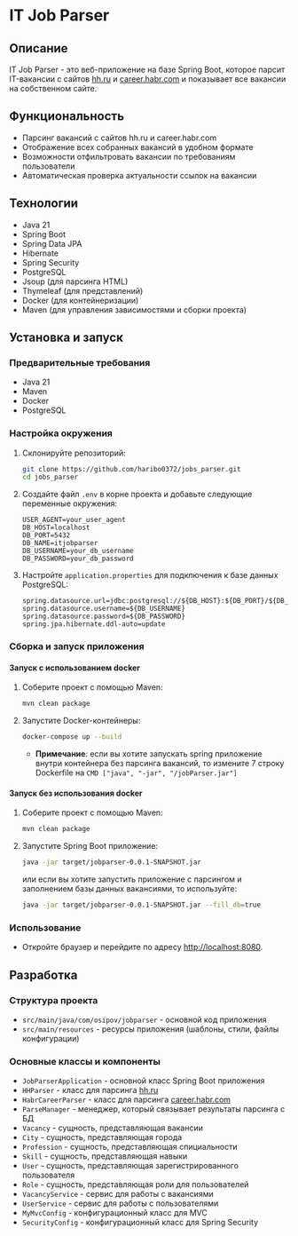 # IT Job Parser

## Описание

IT Job Parser - это веб-приложение на базе Spring Boot, которое парсит IT-вакансии с сайтов [hh.ru](https://hh.ru) и [career.habr.com](https://career.habr.com) и показывает все вакансии на собственном сайте.

## Функциональность

- Парсинг вакансий с сайтов hh.ru и career.habr.com
- Отображение всех собранных вакансий в удобном формате
- Возможности отфильтровать вакансии по требованиям пользователи
- Автоматическая проверка актуальности ссылок на вакансии

## Технологии

- Java 21
- Spring Boot
- Spring Data JPA
- Hibernate
- Spring Security
- PostgreSQL
- Jsoup (для парсинга HTML)
- Thymeleaf (для представлений)
- Docker (для контейнеризации)
- Maven (для управления зависимостями и сборки проекта)

## Установка и запуск

### Предварительные требования

- Java 21
- Maven
- Docker
- PostgreSQL

### Настройка окружения

1. Склонируйте репозиторий:

    ```bash
    git clone https://github.com/haribo0372/jobs_parser.git
    cd jobs_parser
    ```

2. Создайте файл `.env` в корне проекта и добавьте следующие переменные окружения:

    ```env
    USER_AGENT=your_user_agent
    DB_HOST=localhost
    DB_PORT=5432
    DB_NAME=itjobparser
    DB_USERNAME=your_db_username
    DB_PASSWORD=your_db_password
    ```

3. Настройте `application.properties` для подключения к базе данных PostgreSQL:

    ```properties
    spring.datasource.url=jdbc:postgresql://${DB_HOST}:${DB_PORT}/${DB_NAME}
    spring.datasource.username=${DB_USERNAME}
    spring.datasource.password=${DB_PASSWORD}
    spring.jpa.hibernate.ddl-auto=update
    ```

### Сборка и запуск приложения

#### Запуск с использованием docker

1. Соберите проект с помощью Maven:

    ```bash
    mvn clean package
    ```

2. Запустите Docker-контейнеры:

    ```bash
    docker-compose up --build
    ```
   * **Примечание**: если вы хотите запускать spring приложение внутри контейнера без парсинга вакансий, то измените 7 строку Dockerfile на 
         ```
     CMD ["java", "-jar", "/jobParser.jar"] ```
#### Запуск без использования docker
1. Соберите проект с помощью Maven:

    ```bash
    mvn clean package
    ```
   
2. Запустите Spring Boot приложение:

    ```bash
    java -jar target/jobparser-0.0.1-SNAPSHOT.jar
    ```
   или если вы хотите запустить приложение с парсингом и заполнением базы данных вакансиями, то используйте:
    ```bash
    java -jar target/jobparser-0.0.1-SNAPSHOT.jar --fill_db=true
    ```
   
### Использование

- Откройте браузер и перейдите по адресу [http://localhost:8080](http://localhost:8080).

## Разработка

### Структура проекта

- `src/main/java/com/osipov/jobparser` - основной код приложения
- `src/main/resources` - ресурсы приложения (шаблоны, стили, файлы конфигурации)

### Основные классы и компоненты

- `JobParserApplication` - основной класс Spring Boot приложения
- `HHParser` - класс для парсинга [hh.ru](https://hh.ru)
- `HabrCareerParser` - класс для парсинга [career.habr.com](https://career.habr.com)
- `ParseManager` - менеджер, который связывает результаты парсинга с БД
- `Vacancy` - сущность, представляющая вакансии
- `City` - сущность, представляющая города
- `Profession` - сущность, представляющая спициальности
- `Skill` - сущность, представляющая навыки
- `User` - сущность, представляющая зарегистрированного пользователя
- `Role` - сущность, представляющая роли для пользователей 
- `VacancyService` - сервис для работы с вакансиями
- `UserService` - сервис для работы с пользователями 
- `MyMvcConfig` - конфигурационный класс для MVC
- `SecurityConfig` - конфигурационный класс для Spring Security
